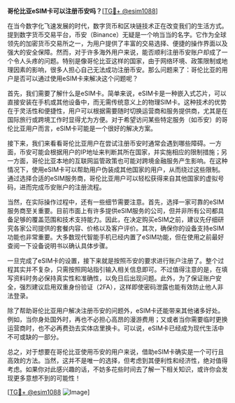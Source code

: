 **哥伦比亚eSIM卡可以注册币安吗？**[[TG💪+ @esim1088](https://t.me/s/esim1088)]

在当今数字化飞速发展的时代，数字货币和区块链技术正在改变我们的生活方式。提到数字货币交易平台，币安（Binance）无疑是一个响当当的名字。它作为全球领先的加密货币交易所之一，为用户提供了丰富的交易选择、便捷的操作界面以及强大的安全保障。然而，对于许多海外用户来说，能否顺利注册币安账户却成了一个令人头疼的问题。特别是像哥伦比亚这样的国家，由于网络环境、政策限制或地理因素的影响，很多人担心自己无法成功注册币安。那么问题来了：哥伦比亚的用户是否可以通过使用eSIM卡来解决这个问题呢？

首先，我们需要了解什么是eSIM卡。简单来说，eSIM卡是一种嵌入式芯片，可以直接安装在手机或其他设备中，而无需传统意义上的物理SIM卡。这种技术的优势在于灵活性和便捷性，用户可以根据需要随时切换运营商和服务提供商，尤其是在国际旅行或跨境工作时显得尤为方便。对于希望访问某些特定服务（如币安）的哥伦比亚用户而言，eSIM卡可能是一个很好的解决方案。

接下来，我们来看看哥伦比亚用户在尝试注册币安时通常会遇到哪些障碍。一方面，币安可能会根据用户的IP地址来判断其所在国家，并实施相应的限制措施；另一方面，哥伦比亚本地的互联网监管政策也可能对跨境金融服务产生影响。在这种情况下，使用eSIM卡可以帮助用户伪装成其他国家的用户，从而绕过这些限制。通过选择合适的eSIM服务商，哥伦比亚用户可以轻松获得来自其他国家的虚拟号码，进而完成币安账户的注册流程。

当然，在实际操作过程中，还有一些细节需要注意。首先，选择一家可靠的eSIM服务商至关重要。目前市面上有许多提供eSIM服务的公司，但并非所有公司都具备足够的覆盖范围和技术支持能力。因此，在决定购买eSIM之前，建议先仔细研究各家公司提供的套餐内容、价格以及客户评价。其次，确保你的设备支持eSIM功能也非常重要。大多数现代智能手机已经内置了eSIM功能，但在使用之前最好查阅一下设备说明书以确认具体步骤。

一旦完成了eSIM卡的设置，接下来就是按照币安的要求进行账户注册了。整个过程其实并不复杂，只需按照网站指引输入相关信息即可。不过值得注意的是，在填写资料时务必保持真实性和准确性，以免日后出现问题。此外，为了保证账户安全，强烈建议启用双重身份验证（2FA），这样即使密码泄露也能有效防止他人非法登录。

除了帮助哥伦比亚用户解决注册币安的问题外，eSIM卡还能带来其他诸多好处。例如，当你身处国外时，再也不必担心高昂的漫游费用；又或者当你需要临时更换运营商时，也不必再费劲去实体店里换卡。可以说，eSIM卡已经成为现代生活中不可或缺的一部分。

总之，对于想要在哥伦比亚使用币安的用户来说，借助eSIM卡确实是一个可行且高效的方法。当然，这并不是唯一的选择，但考虑到其便利性和经济性，绝对值得考虑。如果你对此感兴趣的话，不妨多花些时间去了解一下相关知识，或许你会发现更多意想不到的可能性！

[[TG💪+ @esim1088](https://t.me/s/esim1088) ![Image](https://i.postimg.cc/4NQfJmqS/Snipaste-2025-05-13-00-14-12.png)]